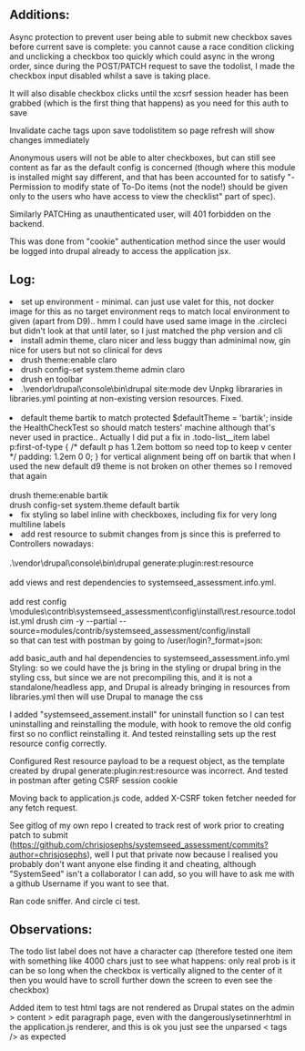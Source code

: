 <h2>Additions:</h2>
Async protection to prevent user being able to submit new checkbox saves before current save is complete: you cannot
cause a race condition clicking and unclicking a checkbox too quickly which could async in the wrong order, since during
the POST/PATCH request to save the todolist, I made the checkbox input disabled whilst a save is taking place.

It will also disable checkbox clicks until the xcsrf session header has been grabbed (which is the first thing that
happens) as you need for this auth to save

Invalidate cache tags upon save todolistitem so page refresh will show changes immediately

Anonymous users will not be able to alter checkboxes, but can still see content as far as the default config is
concerned (though where this module is installed might say different, and that has been accounted for to satisfy "-
Permission to modify state of To-Do items (not the node!) should be given only to the users who have access to view the
checklist" part of spec).

Similarly PATCHing as unauthenticated user, will 401 forbidden on the backend.

This was done from "cookie" authentication method since the user would be logged into drupal already to access the
application jsx.

<h2>Log:</h2>
<li>
set up environment - minimal.  can just use valet for this, not docker image for this as no target environment reqs to match local environment to given (apart from D9).. hmm I could have used same image in the .circleci but didn't look at that until later, so I just matched the php version and cli
</li>
<li>install admin theme, claro nicer and less buggy than adminimal now, gin nice for users but not so clinical for devs</li>
<li>drush theme:enable claro</li>
<li>drush config-set system.theme admin claro</li>
<li>drush en toolbar</li>
<li>.\vendor\drupal\console\bin\drupal site:mode dev
Unpkg librararies in libraries.yml pointing at non-existing version resources.  Fixed.
</li>
<br/>
<li> default theme bartik to match  protected $defaultTheme = 'bartik'; inside the HealthCheckTest so should match testers' machine although that's never used in practice.. Actually I did put a fix in .todo-list__item label p:first-of-type {
  /* default p has 1.2em bottom so need top to keep v center */
  padding: 1.2em 0 0;
}
for vertical alignment being off on bartik that when I used the new default d9 theme is not broken on other themes so I removed that again<br/>
<br/>
drush theme:enable bartik<br/>
drush config-set system.theme default bartik</li>
<li> fix styling so label inline with checkboxes, including fix for very long multiline labels</li>
<li> add rest resource to submit changes from js since this is preferred to Controllers nowadays:<br/>
<br/>
.\vendor\drupal\console\bin\drupal generate:plugin:rest:resource<br/>
<br/>
add views and rest dependencies to systemseed_assessment.info.yml. <br/>
<br/>
add rest config \modules\contrib\systemseed_assessment\config\install\rest.resource.todolist.yml
drush cim -y --partial --source=modules/contrib/systemseed_assessment/config/install<br/>
</li>
so that can test with postman by going to /user/login?_format=json:

add basic_auth and hal dependencies to systemseed_assessment.info.yml
Styling: so we could have the js bring in the styling or drupal bring in the styling css, but since we are not
precompiling this, and it is not a standalone/headless app, and Drupal is already bringing in resources from
libraries.yml then will use Drupal to manage the css

I added "systemseed_assement.install" for uninstall function so I can test uninstalling and reinstalling the module,
with hook to remove the old config first so no conflict reinstalling it. And tested reinstalling sets up the rest
resource config correctly.

Configured Rest resource payload to be a request object, as the template created by drupal generate:plugin:rest:resource
was incorrect. And tested in postman after geting CSRF session cookie

Moving back to application.js code, added X-CSRF token fetcher needed for any fetch request.

See gitlog of my own repo I created to track rest of work prior to creating patch to
submit (https://github.com/chrisjosephs/systemseed_assessment/commits?author=chrisjosephs), well I put that private now
because I realised you probably don't want anyone else finding it and cheating, although "SystemSeed" isn't a
collaborator I can add, so you will have to ask me with a github Username if you want to see that.

Ran code sniffer. And circle ci test.

<h2>Observations:</h2>

The todo list label does not have a character cap (therefore tested one item with something like 4000 chars just to see
what happens: only real prob is it can be so long when the checkbox is vertically aligned to the center of it then you
would have to scroll further down the screen to even see the checkbox)

Added item to test html tags are not rendered as Drupal states on the admin > content > edit paragraph page, even with
the dangerouslysetinnerhtml in the application.js renderer, and this is ok you just see the unparsed < tags /> as
expected

